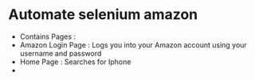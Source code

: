 # Automate selenium amazon
* Contains Pages :
* Amazon Login Page : Logs you into your Amazon account using your username and password
* Home Page : Searches for Iphone
* 
